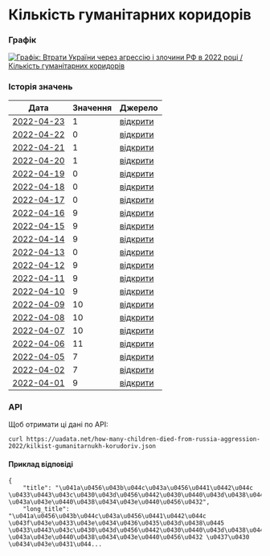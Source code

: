 # Кількість гуманітарних коридорів
### Графік
[ ![Графік: Втрати України через агрессію і злочини РФ в 2022 році / Кількість гуманітарних коридорів](https://uadata.net/screen?458913&u=%2Fhow-many-children-died-from-russia-aggression-2022%2Fkilkist-gumanitarnukh-korudoriv) ](https://uadata.net/how-many-children-died-from-russia-aggression-2022/kilkist-gumanitarnukh-korudoriv)

### Історія значень
| Дата | Значення | Джерело |
|---|---|---|
| [2022-04-23](https://uadata.net/how-many-children-died-from-russia-aggression-2022/kilkist-gumanitarnukh-korudoriv/2022-04-23+11%3A26%3A42) | 1 | [відкрити](https://www.facebook.com/100005295963148/posts/1889203764599471/) |
| [2022-04-22](https://uadata.net/how-many-children-died-from-russia-aggression-2022/kilkist-gumanitarnukh-korudoriv/2022-04-22+12%3A18%3A42) | 0 | [відкрити](https://www.facebook.com/100005295963148/posts/1888398301346684/) |
| [2022-04-21](https://uadata.net/how-many-children-died-from-russia-aggression-2022/kilkist-gumanitarnukh-korudoriv/2022-04-21+14%3A33%3A52) | 1 | [відкрити](https://www.facebook.com/100005295963148/posts/1887714261415088/) |
| [2022-04-20](https://uadata.net/how-many-children-died-from-russia-aggression-2022/kilkist-gumanitarnukh-korudoriv/2022-04-20+12%3A57%3A14) | 1 | [відкрити](https://www.facebook.com/100005295963148/posts/1886999961486518/) |
| [2022-04-19](https://uadata.net/how-many-children-died-from-russia-aggression-2022/kilkist-gumanitarnukh-korudoriv/2022-04-19+11%3A06%3A31) | 0 | [відкрити](https://www.facebook.com/100005295963148/posts/1886327514887096/) |
| [2022-04-18](https://uadata.net/how-many-children-died-from-russia-aggression-2022/kilkist-gumanitarnukh-korudoriv/2022-04-18+11%3A17%3A22) | 0 | [відкрити](https://www.facebook.com/100005295963148/posts/1885689634950884/) |
| [2022-04-17](https://uadata.net/how-many-children-died-from-russia-aggression-2022/kilkist-gumanitarnukh-korudoriv/2022-04-17+11%3A18%3A04) | 0 | [відкрити](https://www.facebook.com/100005295963148/posts/1884990245020823/) |
| [2022-04-16](https://uadata.net/how-many-children-died-from-russia-aggression-2022/kilkist-gumanitarnukh-korudoriv/2022-04-16+13%3A42%3A25) | 9 | [відкрити](https://www.facebook.com/100005295963148/posts/1884169315102916/) |
| [2022-04-15](https://uadata.net/how-many-children-died-from-russia-aggression-2022/kilkist-gumanitarnukh-korudoriv/2022-04-15+09%3A59%3A58) | 9 | [відкрити](https://www.facebook.com/100005295963148/posts/1883490918504089/) |
| [2022-04-14](https://uadata.net/how-many-children-died-from-russia-aggression-2022/kilkist-gumanitarnukh-korudoriv/2022-04-14+12%3A27%3A25) | 9 | [відкрити](https://www.facebook.com/100005295963148/posts/1882795368573644/) |
| [2022-04-13](https://uadata.net/how-many-children-died-from-russia-aggression-2022/kilkist-gumanitarnukh-korudoriv/2022-04-13+12%3A40%3A35) | 0 | [відкрити](https://www.facebook.com/100005295963148/posts/1882091048644076/) |
| [2022-04-12](https://uadata.net/how-many-children-died-from-russia-aggression-2022/kilkist-gumanitarnukh-korudoriv/2022-04-12+12%3A11%3A06) | 9 | [відкрити](https://www.facebook.com/100005295963148/posts/1881401722046342/) |
| [2022-04-11](https://uadata.net/how-many-children-died-from-russia-aggression-2022/kilkist-gumanitarnukh-korudoriv/2022-04-11+11%3A52%3A08) | 9 | [відкрити](https://www.facebook.com/100005295963148/posts/1880740338779147/?d=n) |
| [2022-04-10](https://uadata.net/how-many-children-died-from-russia-aggression-2022/kilkist-gumanitarnukh-korudoriv/2022-04-10+14%3A01%3A41) | 9 | [відкрити](https://www.facebook.com/100005295963148/posts/1880065888846592/) |
| [2022-04-09](https://uadata.net/how-many-children-died-from-russia-aggression-2022/kilkist-gumanitarnukh-korudoriv/2022-04-09+12%3A44%3A45) | 10 | [відкрити](https://www.facebook.com/100005295963148/posts/1879318632254651/?d=n) |
| [2022-04-08](https://uadata.net/how-many-children-died-from-russia-aggression-2022/kilkist-gumanitarnukh-korudoriv/2022-04-08+12%3A46%3A31) | 10 | [відкрити](https://www.facebook.com/100005295963148/posts/1878612722325242/?d=n) |
| [2022-04-07](https://uadata.net/how-many-children-died-from-russia-aggression-2022/kilkist-gumanitarnukh-korudoriv/2022-04-07+12%3A47%3A24) | 10 | [відкрити](https://www.facebook.com/100005295963148/posts/1877936655726182/?d=n) |
| [2022-04-06](https://uadata.net/how-many-children-died-from-russia-aggression-2022/kilkist-gumanitarnukh-korudoriv/2022-04-06+14%3A04%3A25) | 11 | [відкрити](https://www.facebook.com/100005295963148/posts/1877284279124753/) |
| [2022-04-05](https://uadata.net/how-many-children-died-from-russia-aggression-2022/kilkist-gumanitarnukh-korudoriv/2022-04-05+14%3A06%3A10) | 7 | [відкрити](https://m.facebook.com/story.php?story_fbid=1876579232528591&id=100005295963148) |
| [2022-04-02](https://uadata.net/how-many-children-died-from-russia-aggression-2022/kilkist-gumanitarnukh-korudoriv/2022-04-02+14%3A11%3A32) | 7 | [відкрити](https://m.facebook.com/story.php?story_fbid=1874490972737417&id=100005295963148) |
| [2022-04-01](https://uadata.net/how-many-children-died-from-russia-aggression-2022/kilkist-gumanitarnukh-korudoriv/2022-04-01+14%3A11%3A45) | 9 | [відкрити](https://m.facebook.com/story.php?story_fbid=1873931929459988&id=100005295963148) |
### API
Щоб отримати ці дані по API:
```
curl https://uadata.net/how-many-children-died-from-russia-aggression-2022/kilkist-gumanitarnukh-korudoriv.json
```
#### Приклад відповіді 
```
{
    "title": "\u041a\u0456\u043b\u044c\u043a\u0456\u0441\u0442\u044c \u0433\u0443\u043c\u0430\u043d\u0456\u0442\u0430\u0440\u043d\u0438\u0445 \u043a\u043e\u0440\u0438\u0434\u043e\u0440\u0456\u0432",
    "long_title": "\u041a\u0456\u043b\u044c\u043a\u0456\u0441\u0442\u044c \u043f\u043e\u0433\u043e\u0434\u0436\u0435\u043d\u0438\u0445 \u0433\u0443\u043c\u0430\u043d\u0456\u0442\u0430\u0440\u043d\u0438\u0445 \u043a\u043e\u0440\u0438\u0434\u043e\u0440\u0456\u0432 \u0437\u0430 \u0434\u043e\u0431\u044...
```